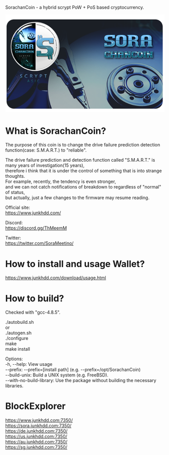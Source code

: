 
SorachanCoin - a hybrid scrypt PoW + PoS based cryptocurrency.

![SorachanCoin](https://raw.githubusercontent.com/FromHDDtoSSD/SorachanCoin-qt/master/src/qt/res/images/splash2.png)

What is SorachanCoin?
===========================

The purpose of this coin is to change the drive failure prediction detection function(case: S.M.A.R.T.) to "reliable".  
  
The drive failure prediction and detection function called "S.M.A.R.T." is many years of investigation(15 years),  
therefore i think that it is under the control of something that is into strange thoughts.  
For example, recently, the tendency is even stronger,  
and we can not catch notifications of breakdown to regardless of "normal" of status,  
but actually, just a few changes to the firmware may resume reading.

Official site:  
https://www.junkhdd.com/

Discord:  
https://discord.gg/ThMeemM

Twitter:  
https://twitter.com/SoraMeetino/

How to install and usage Wallet?
===========================

https://www.junkhdd.com/download/usage.html

How to build?
===========================

Checked with "gcc-4.8.5".

./autobuild.sh  
or  
./autogen.sh  
./configure  
make  
make install

Options:  
-h, --help: View usage  
--prefix: --prefix=[install path] (e.g. --prefix=/opt/SorachanCoin)  
--build-unix: Build a UNIX system (e.g. FreeBSD).  
--with-no-build-library: Use the package without building the necessary libraries.

BlockExplorer
===========================

https://www.junkhdd.com:7350/  
https://sora.junkhdd.com:7350/  
https://de.junkhdd.com:7350/  
https://us.junkhdd.com:7350/  
https://au.junkhdd.com:7350/  
https://sg.junkhdd.com:7350/  


